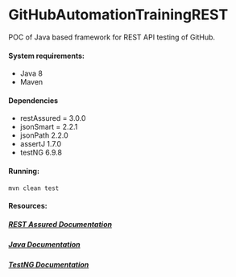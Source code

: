 # GitHubAutomationTrainingREST

POC of Java based framework for REST API testing of GitHub.

#### System requirements:

* Java 8
* Maven

#### Dependencies

* restAssured = 3.0.0
* jsonSmart = 2.2.1
* jsonPath 2.2.0
* assertJ 1.7.0
* testNG 6.9.8

#### Running:

```
mvn clean test
```

#### Resources:

##### [REST Assured Documentation](https://github.com/rest-assured/rest-assured/wiki/usage)

##### [Java Documentation](https://docs.oracle.com/javase/7/docs/api/)

##### [TestNG Documentation](http://testng.org/doc/documentation-main.html)



